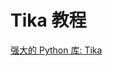 # Tika 教程

<show-structure depth="3"/>


<seealso>
<category ref="ref_docs">
    <a href="https://mp.weixin.qq.com/s/DuuBDA4Ec-ltNBWsh-CGDA">强大的 Python 库: Tika</a>
</category>
<category ref="ref_github">
</category>
<category ref="ref_issues">
</category>
<category ref="ref_hf">
</category>
<category ref="ref_ms">
</category>
</seealso>
